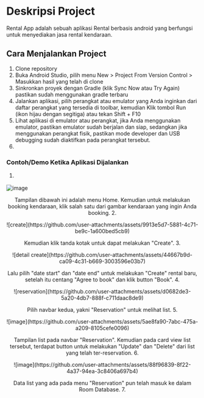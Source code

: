 # Deskripsi Project 
Rental App adalah sebuah aplikasi Rental berbasis android yang berfungsi untuk menyediakan jasa rental kendaraan. 

## Cara Menjalankan Project 
1. Clone repository
2. Buka Android Studio, pilih menu New > Project From Version Control > Masukkan hasil yang telah di clone
3. Sinkronkan proyek dengan Gradle (klik Sync Now atau Try Again) pastikan sudah menggunakan gradle terbaru
4. Jalankan aplikasi, pilih perangkat atau emulator yang Anda inginkan dari daftar perangkat yang tersedia di toolbar, kemudian Klik tombol Run (ikon hijau dengan segitiga) atau tekan Shift + F10
5. Lihat aplikasi di emulator atau perangkat, jika Anda menggunakan emulator, pastikan emulator sudah berjalan dan siap, sedangkan jika menggunakan perangkat fisik, pastikan mode developer dan USB debugging sudah diaktifkan pada perangkat tersebut.
6. 
### Contoh/Demo Ketika Aplikasi Dijalankan
1. <p align="center">
![image](https://github.com/user-attachments/assets/1a50d177-9c94-41d4-894d-90c02bb3cfb2) 
<p align="center">
Tampilan dibawah ini adalah menu Home. Kemudian untuk melakukan booking kendaraan, klik salah satu dari gambar kendaraan yang ingin Anda booking.
2.<p align="center"> 
![create](https://github.com/user-attachments/assets/9913e5d7-5881-4c71-be9c-1a600bed5cb9)
  <p align="center">
Kemudian klik tanda kotak untuk dapat melakukan "Create".
3. <p align="center">
![detail create](https://github.com/user-attachments/assets/44667b9d-ca09-4c31-b669-3003596e03b7) 
  <p align="center">
Lalu pilih "date start" dan "date end" untuk melakukan "Create" rental baru, setelah itu centang "Agree to book" dan klik button "Book".
4. <p align="center">
![reservation](https://github.com/user-attachments/assets/d0682de3-5a20-4db7-888f-c711daac8de9) 
  <p align="center">
Pilih navbar kedua, yakni "Reservation" untuk melihat list.
5. <p align="center">
![image](https://github.com/user-attachments/assets/5ae8fa90-7abc-475a-a209-8105cefe0096)
  <p align="center">
Tampilan list pada navbar "Reservation". Kemudian pada card view list tersebut, terdapat button untuk melakukan "Update" dan "Delete" dari list yang telah ter-reservation. 
6. <p align="center">
![image](https://github.com/user-attachments/assets/88f96839-8f22-4a37-94ea-3c8406a697b4) 
  <p align="center">
Data list yang ada pada menu "Reservation" pun telah masuk ke dalam Room Database. 
7. 


